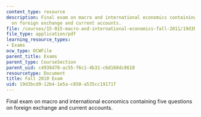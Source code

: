 ```yaml
---
content_type: resource
description: Final exam on macro and international economics containing five questions
  on foreign exchange and current accounts.
file: /courses/15-015-macro-and-international-economics-fall-2011/19d3bcd912b41e5ac850a535cc19171f_MIT15_015F11_examf10.pdf
file_type: application/pdf
learning_resource_types:
- Exams
ocw_type: OCWFile
parent_title: Exams
parent_type: CourseSection
parent_uid: c4938d78-ac55-f6c1-4b31-c6d160dc8618
resourcetype: Document
title: Fall 2010 Exam
uid: 19d3bcd9-12b4-1e5a-c850-a535cc19171f
---
```

Final exam on macro and international economics containing five questions on foreign exchange and current accounts.

